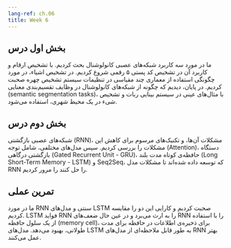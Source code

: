 ```yaml
---
lang-ref: ch.06
title: Week 6
---
```


<!--
## Lecture part A

We discussed three applications of convolutional neural networks. We started with digit recognition and the application to a 5-digit zip code recognition. In object detection, we talk about how to use multi-scale architecture in a face detection setting. Lastly, we saw how ConvNets are used in semantic segmentation tasks with concrete examples in a robotic vision system and object segmentation in an urban environment.
-->

## بخش اول درس

ما در مورد سه کاربرد شبکه‌های عصبی کانولوشنال بحث کردیم. با تشخیص ارقام و کاربرد آن در تشخیص کد پستی ۵ رقمی شروع کردیم. در تشخیص اشیاء، در مورد چگونگی استفاده از معماری چند مقیاسی در تنظیمات سیستم تشخیص چهره صحبت کردیم. در پایان، دیدیم که چگونه از شبکه‌های کانولوشنال در وظایف تقسیم‌بندی معنایی (semantic segmentation tasks)، با مثال‌های عینی در سیستم بینایی ربات و تشخیص شیء در یک محیط شهری، استفاده می‌شود.  

<!--
## Lecture part B

We examine Recurrent Neural Networks, their problems, and common techniques for mitigating these issues.  We then review a variety of modules developed to resolve RNN model issues including Attention, GRUs (Gated Recurrent Unit), LSTMs (Long Short-Term Memory), and Seq2Seq.
-->

## بخش دوم درس

شبکه‌های عصبی بازگشتی (RNN)، مشکلات آن‌ها، و تکنیک‌های مرسوم برای کاهش این مشکلات را بررسی کردیم. سپس مدل‌های مختلفی، شامل توجه (Attention)، دستگاه بازگشتی درگاهی (Gated Recurrent Unit - GRU)، حافظه‌ی کوتاه مدت بلند (Long Short-Term Memory - LSTM) و Seq2Seq، که توسعه داده شده‌اند تا مشکلات مدل RNN را حل کنند را مرور کردیم. 

<!--
## Practicum
We discussed architecture of Vanilla RNN and LSTM models and compared the performance between the two. LSTM inherits advantages of RNN, while improving RNN's weaknesses by including a 'memory cell' to store information in memory for long periods of time. LSTM models significantly outperforms RNN models.
-->

## تمرین عملی
ما در مورد RNN سنتی و مدل‌های LSTM صحبت کردیم و کارایی این دو را مقایسه کردیم. LSTM فواید RNN را به ارث می‌برد و در عین حال ضعف‌های RNN را با استفاده از یک سلول حافظه (memory cell)، برای ذخیره‌ی اطلاعات در حافظه برای مدت طولانی، بهبود می‌دهد. مدل‌های LSTM به طور قابل ملاحظه‌ای از مدل‌های RNN بهتر عمل می‌کنند.
